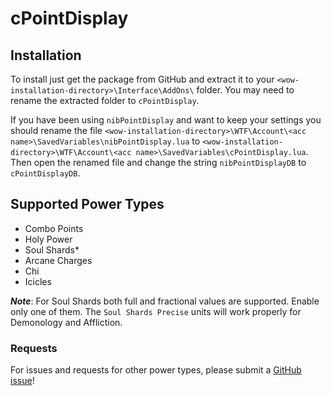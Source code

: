 # cPointDisplay

## Installation

To install just get the package from GitHub and extract it to your `<wow-installation-directory>\Interface\AddOns\` folder. You may need to rename the extracted folder to `cPointDisplay`.

If you have been using `nibPointDisplay` and want to keep your settings you should rename the file `<wow-installation-directory>\WTF\Account\<acc name>\SavedVariables\nibPointDisplay.lua` to `<wow-installation-directory>\WTF\Account\<acc name>\SavedVariables\cPointDisplay.lua`.
Then open the renamed file and change the string `nibPointDisplayDB` to `cPointDisplayDB`.

## Supported Power Types

- Combo Points
- Holy Power
- Soul Shards* 
- Arcane Charges
- Chi
- Icicles

***Note***: For Soul Shards both full and fractional values are supported. Enable only one of them. The `Soul Shards Precise` units will work properly for Demonology and Affliction.

### Requests

For issues and requests for other power types, please submit a [GitHub issue](https://github.com/ChronosSF/cPointDisplay/issues/new)!